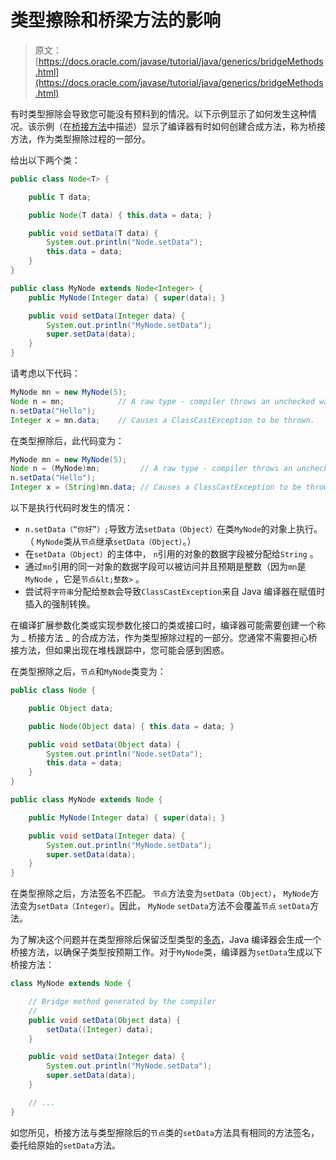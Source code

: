 # 类型擦除和桥梁方法的影响

> 原文： [https://docs.oracle.com/javase/tutorial/java/generics/bridgeMethods.html](https://docs.oracle.com/javase/tutorial/java/generics/bridgeMethods.html)

有时类型擦除会导致您可能没有预料到的情况。以下示例显示了如何发生这种情况。该示例（在[桥接方法](#bridgeMethods)中描述）显示了编译器有时如何创建合成方法，称为桥接方法，作为类型擦除过程的一部分。

给出以下两个类：

```java
public class Node<T> {

    public T data;

    public Node(T data) { this.data = data; }

    public void setData(T data) {
        System.out.println("Node.setData");
        this.data = data;
    }
}

public class MyNode extends Node<Integer> {
    public MyNode(Integer data) { super(data); }

    public void setData(Integer data) {
        System.out.println("MyNode.setData");
        super.setData(data);
    }
}

```

请考虑以下代码：

```java
MyNode mn = new MyNode(5);
Node n = mn;            // A raw type - compiler throws an unchecked warning
n.setData("Hello");     
Integer x = mn.data;    // Causes a ClassCastException to be thrown.

```

在类型擦除后，此代码变为：

```java
MyNode mn = new MyNode(5);
Node n = (MyNode)mn;         // A raw type - compiler throws an unchecked warning
n.setData("Hello");
Integer x = (String)mn.data; // Causes a ClassCastException to be thrown.

```

以下是执行代码时发生的情况：

*   `n.setData（“你好”）;`导致方法`setData（Object）`在类`MyNode`的对象上执行。 （ `MyNode`类从`节点`继承`setData（Object）`。）
*   在`setData（Object）`的主体中， `n`引用的对象的数据字段被分配给`String` 。
*   通过`mn`引用的同一对象的数据字段可以被访问并且预期是整数（因为`mn`是`MyNode` ，它是`节点&lt;整数>` 。
*   尝试将`字符串`分配给`整数`会导致`ClassCastException`来自 Java 编译器在赋值时插入的强制转换。

在编译扩展参数化类或实现参数化接口的类或接口时，编译器可能需要创建一个称为 _ 桥接方法 _ 的合成​​方法，作为类型擦除过程的一部分。您通常不需要担心桥接方法，但如果出现在堆栈跟踪中，您可能会感到困惑。

在类型擦除之后，`节点`和`MyNode`类变为：

```java
public class Node {

    public Object data;

    public Node(Object data) { this.data = data; }

    public void setData(Object data) {
        System.out.println("Node.setData");
        this.data = data;
    }
}

public class MyNode extends Node {

    public MyNode(Integer data) { super(data); }

    public void setData(Integer data) {
        System.out.println("MyNode.setData");
        super.setData(data);
    }
}

```

在类型擦除之后，方法签名不匹配。 `节点`方法变为`setData（Object）`， `MyNode`方法变为`setData（Integer）`。因此， `MyNode` `setData`方法不会覆盖`节点` `setData`方法。

为了解决这个问题并在类型擦除后保留泛型类型的[多态](../IandI/polymorphism.html)，Java 编译器会生成一个桥接方法，以确保子类型按预期工作。对于`MyNode`类，编译器为`setData`生成以下桥接方法：

```java
class MyNode extends Node {

    // Bridge method generated by the compiler
    //
    public void setData(Object data) {
        setData((Integer) data);
    }

    public void setData(Integer data) {
        System.out.println("MyNode.setData");
        super.setData(data);
    }

    // ...
}

```

如您所见，桥接方法与类型擦除后的`节点`类的`setData`方法具有相同的方法签名，委托给原始的`setData`方法。